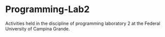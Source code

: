 # Programming-Lab2
Activities held in the discipline of programming laboratory 2 at the Federal University of Campina Grande.
